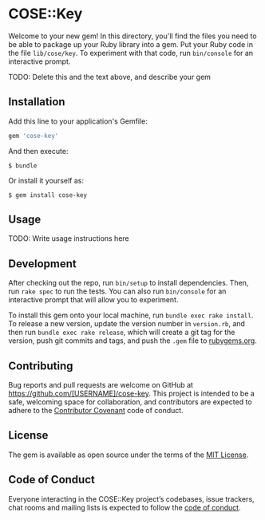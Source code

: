 # COSE::Key

Welcome to your new gem! In this directory, you'll find the files you need to be able to package up your Ruby library into a gem. Put your Ruby code in the file `lib/cose/key`. To experiment with that code, run `bin/console` for an interactive prompt.

TODO: Delete this and the text above, and describe your gem

## Installation

Add this line to your application's Gemfile:

```ruby
gem 'cose-key'
```

And then execute:

    $ bundle

Or install it yourself as:

    $ gem install cose-key

## Usage

TODO: Write usage instructions here

## Development

After checking out the repo, run `bin/setup` to install dependencies. Then, run `rake spec` to run the tests. You can also run `bin/console` for an interactive prompt that will allow you to experiment.

To install this gem onto your local machine, run `bundle exec rake install`. To release a new version, update the version number in `version.rb`, and then run `bundle exec rake release`, which will create a git tag for the version, push git commits and tags, and push the `.gem` file to [rubygems.org](https://rubygems.org).

## Contributing

Bug reports and pull requests are welcome on GitHub at https://github.com/[USERNAME]/cose-key. This project is intended to be a safe, welcoming space for collaboration, and contributors are expected to adhere to the [Contributor Covenant](http://contributor-covenant.org) code of conduct.

## License

The gem is available as open source under the terms of the [MIT License](https://opensource.org/licenses/MIT).

## Code of Conduct

Everyone interacting in the COSE::Key project’s codebases, issue trackers, chat rooms and mailing lists is expected to follow the [code of conduct](https://github.com/[USERNAME]/cose-key/blob/master/CODE_OF_CONDUCT.md).
